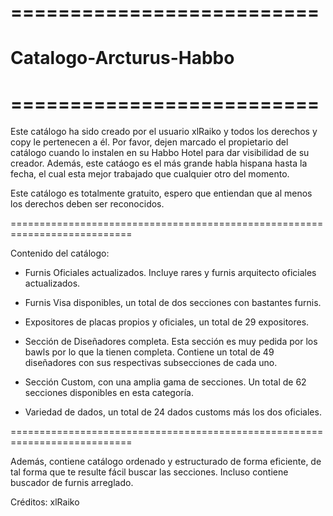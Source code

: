 # ==========================
# Catalogo-Arcturus-Habbo
# ==========================

Este catálogo ha sido creado por el usuario xlRaiko y todos los derechos y copy le pertenecen a él.
Por favor, dejen marcado el propietario del catálogo cuando lo instalen en su Habbo Hotel para dar visibilidad de su creador.
Además, este catáogo es el más grande habla hispana hasta la fecha, el cual esta mejor trabajado que cualquier otro del momento.

Este catálogo es totalmente gratuito, espero que entiendan que al menos los derechos deben ser reconocidos.

===========================================================================

Contenido del catálogo:

- Furnis Oficiales actualizados. Incluye rares y furnis arquitecto oficiales actualizados.

- Furnis Visa disponibles, un total de dos secciones con bastantes furnis.

- Expositores de placas propios y oficiales, un total de 29 expositores.

- Sección de Diseñadores completa. Esta sección es muy pedida por los bawls por lo que la tienen completa. Contiene un total de 49 diseñadores con sus respectivas subsecciones de cada uno.

- Sección Custom, con una amplia gama de secciones. Un total de 62 secciones disponibles en esta categoría.

- Variedad de dados, un total de 24 dados customs más los dos oficiales.

===========================================================================

Además, contiene catálogo ordenado y estructurado de forma eficiente, de tal forma que te resulte fácil buscar las secciones. Incluso contiene buscador de furnis arreglado.



Créditos: xlRaiko

